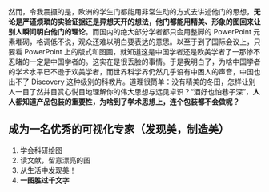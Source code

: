 然而，令我震摄的是，欧洲的学生门都能用非常生动的方式去讲述他门的思想，**无论是严谨烦琐的实验证据还是异想天开的想法，他门都能用精美、形象的图回来让别人瞬间明白他门的理论**。而国内的绝大部分学者都只会用整脚的 PowerPoint 元素堆砌，格调低不说，观众还难以明白要表达的意思。以至于到了国际会议上，只要看 PowerPoint 上的版式和图画，就知道这是中国学者还是欧美学者了一那惨不忍睹的一定是中国学者的。这实在是很丢脸的事情。于是我明白了，为啥中国学者的学术水平已不逊于欢美学者，而世界科学界仍然几乎设有中困人的声音，中国也出不了 Discovery 这种级别的科教片。道理很筒单：没有精美的冬田，怎样让别人一目了然并目赏心悦目地理解你的伟大思想与远见卓识？“酒好也怕巷子深”，**人人都知道产品包装的重要性，为啥到了学术思想上，连个包装都不会做呢？**

## 成为一名优秀的可视化专家（发现美，制造美）
1. 学会科研绘图
2. 读文献，留意漂亮的图
3. 从生活中发现美！
4. **一图胜过千文字**